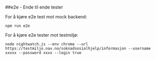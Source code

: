##e2e - Ende til ende tester

For å kjøre e2e test mot mock backend:
```
npm run e2e
```

For å kjøre e2e tester mot testmiljø:

```
node nightwatch.js --env chrome --url https://testmiljo.nav.no/soknadsosialhjelp/informasjon --username xxxxx --password xxxx --login true
```
 